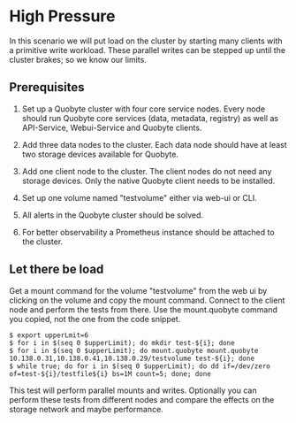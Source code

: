 # High Pressure

In this scenario we will put load on the cluster by starting many clients with a primitive write workload.
These parallel writes can be stepped up until the cluster brakes; so we know our limits.

## Prerequisites

1. Set up a Quobyte cluster with four core service nodes. Every node should run Quobyte core services (data, metadata, registry) as well as 
API-Service, Webui-Service and Quobyte clients.

2. Add three data nodes to the cluster.
Each data node should have at least two storage devices available for Quobyte.

3. Add one client node to the cluster.
The client nodes do not need any storage devices. Only the native Quobyte client needs to be installed.

4. Set up one volume named "testvolume" either via web-ui or CLI. 
5. All alerts in the Quobyte cluster should be solved.

6. For better observability a Prometheus instance should be attached to the cluster.

## Let there be load

Get a mount command for the volume "testvolume" from the web ui by clicking on the volume and copy the mount command.
Connect to the client node and perform the tests from there.
Use the mount.quobyte command you copied, not the one from the code snippet.

```
$ export upperLmit=6
$ for i in $(seq 0 $upperLimit); do mkdir test-${i}; done
$ for i in $(seq 0 $upperLimit); do mount.quobyte mount.quobyte 10.138.0.31,10.138.0.41,10.138.0.29/testvolume test-${i}; done 
$ while true; do for i in $(seq 0 $upperLimit); do dd if=/dev/zero of=test-${i}/testfile${i} bs=1M count=5; done; done
```

This test will perform parallel mounts and writes. Optionally you can perform these tests from different nodes and compare the effects on the storage network and maybe performance.



